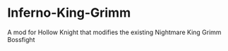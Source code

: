 # Inferno-King-Grimm
A mod for Hollow Knight that modifies the existing Nightmare King Grimm Bossfight
